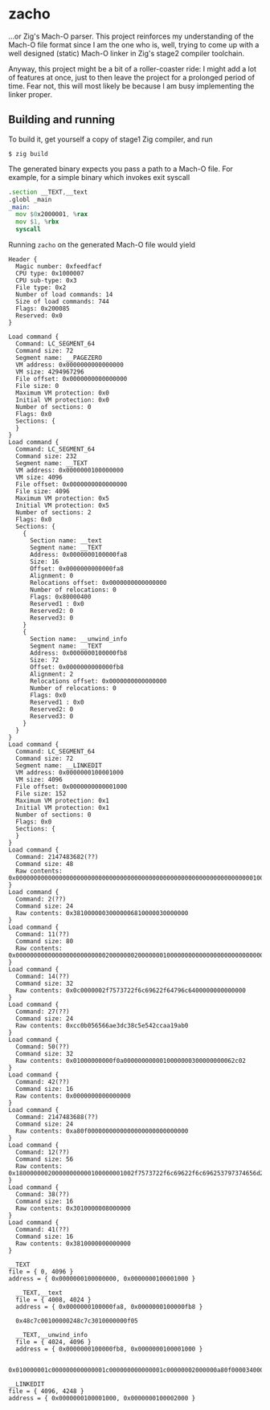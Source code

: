 # zacho

...or Zig's Mach-O parser. This project reinforces my understanding of the Mach-O file format
since I am the one who is, well, trying to come up with a well designed (static) Mach-O linker
in Zig's stage2 compiler toolchain.

Anyway, this project might be a bit of a roller-coaster ride: I might add a lot of features at
once, just to then leave the project for a prolonged period of time. Fear not, this will most
likely be because I am busy implementing the linker proper.

## Building and running

To build it, get yourself a copy of stage1 Zig compiler, and run

```zig
$ zig build
```

The generated binary expects you pass a path to a Mach-O file. For example, for a simple
binary which invokes exit syscall

```asm
.section __TEXT,__text
.globl _main
_main:
  mov $0x2000001, %rax
  mov $1, %rbx
  syscall
```

Running `zacho` on the generated Mach-O file would yield

```
Header {
  Magic number: 0xfeedfacf
  CPU type: 0x1000007
  CPU sub-type: 0x3
  File type: 0x2
  Number of load commands: 14
  Size of load commands: 744
  Flags: 0x200085
  Reserved: 0x0
}

Load command {
  Command: LC_SEGMENT_64
  Command size: 72
  Segment name: __PAGEZERO
  VM address: 0x0000000000000000
  VM size: 4294967296
  File offset: 0x0000000000000000
  File size: 0
  Maximum VM protection: 0x0
  Initial VM protection: 0x0
  Number of sections: 0
  Flags: 0x0
  Sections: {
  }
}
Load command {
  Command: LC_SEGMENT_64
  Command size: 232
  Segment name: __TEXT
  VM address: 0x0000000100000000
  VM size: 4096
  File offset: 0x0000000000000000
  File size: 4096
  Maximum VM protection: 0x5
  Initial VM protection: 0x5
  Number of sections: 2
  Flags: 0x0
  Sections: {
    {
      Section name: __text
      Segment name: __TEXT
      Address: 0x0000000100000fa8
      Size: 16
      Offset: 0x0000000000000fa8
      Alignment: 0
      Relocations offset: 0x0000000000000000
      Number of relocations: 0
      Flags: 0x80000400
      Reserved1 : 0x0
      Reserved2: 0
      Reserved3: 0
    }
    {
      Section name: __unwind_info
      Segment name: __TEXT
      Address: 0x0000000100000fb8
      Size: 72
      Offset: 0x0000000000000fb8
      Alignment: 2
      Relocations offset: 0x0000000000000000
      Number of relocations: 0
      Flags: 0x0
      Reserved1 : 0x0
      Reserved2: 0
      Reserved3: 0
    }
  }
}
Load command {
  Command: LC_SEGMENT_64
  Command size: 72
  Segment name: __LINKEDIT
  VM address: 0x0000000100001000
  VM size: 4096
  File offset: 0x0000000000001000
  File size: 152
  Maximum VM protection: 0x1
  Initial VM protection: 0x1
  Number of sections: 0
  Flags: 0x0
  Sections: {
  }
}
Load command {
  Command: 2147483682(??)
  Command size: 48
  Raw contents: 0x00000000000000000000000000000000000000000000000000000000000000000010000030000000
}
Load command {
  Command: 2(??)
  Command size: 24
  Raw contents: 0x38100000030000006810000030000000
}
Load command {
  Command: 11(??)
  Command size: 80
  Raw contents: 0x000000000000000000000000020000000200000001000000000000000000000000000000000000000000000000000000000000000000000000000000000000000000000000000000
}
Load command {
  Command: 14(??)
  Command size: 32
  Raw contents: 0x0c0000002f7573722f6c69622f64796c6400000000000000
}
Load command {
  Command: 27(??)
  Command size: 24
  Raw contents: 0xcc0b056566ae3dc38c5e542ccaa19ab0
}
Load command {
  Command: 50(??)
  Command size: 32
  Raw contents: 0x01000000000f0a0000000000010000000300000000062c02
}
Load command {
  Command: 42(??)
  Command size: 16
  Raw contents: 0x0000000000000000
}
Load command {
  Command: 2147483688(??)
  Command size: 24
  Raw contents: 0xa80f0000000000000000000000000000
}
Load command {
  Command: 12(??)
  Command size: 56
  Raw contents: 0x180000000200000000000100000001002f7573722f6c69622f6c696253797374656d2e422e64796c6962000000000000
}
Load command {
  Command: 38(??)
  Command size: 16
  Raw contents: 0x3010000008000000
}
Load command {
  Command: 41(??)
  Command size: 16
  Raw contents: 0x3810000000000000
}

__TEXT
file = { 0, 4096 }
address = { 0x0000000100000000, 0x0000000100001000 }

  __TEXT,__text
  file = { 4008, 4024 }
  address = { 0x0000000100000fa8, 0x0000000100000fb8 }

  0x48c7c00100000248c7c3010000000f05

  __TEXT,__unwind_info
  file = { 4024, 4096 }
  address = { 0x0000000100000fb8, 0x0000000100001000 }

  0x010000001c000000000000001c000000000000001c00000002000000a80f00003400000034000000b90f00000000000034000000030000000c000100100001000000000000000000

__LINKEDIT
file = { 4096, 4248 }
address = { 0x0000000100001000, 0x0000000100002000 }

```
